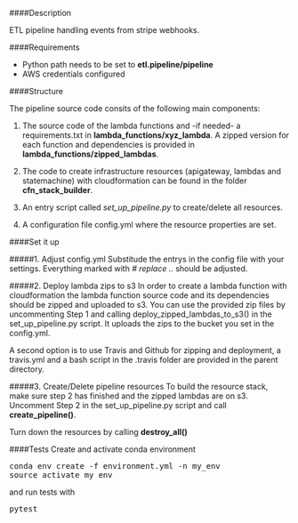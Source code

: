 ####Description

ETL pipeline handling events from stripe webhooks.

####Requirements
- Python path needs to be set to <b>etl.pipeline/pipeline</b>
- AWS credentials configured


####Structure

The pipeline source code consits of the following main components:
1. The source code of the lambda functions and -if needed- a requirements.txt 
 in <b>lambda_functions/xyz_lambda</b>. A zipped version for each function
 and dependencies is provided in <b>lambda_functions/zipped_lambdas</b>. 

2. The code to create infrastructure resources (apigateway, lambdas and statemachine) 
with cloudformation can be found in the folder <b>cfn_stack_builder</b>.

3. An entry script called <i>set_up_pipeline.py</i> to create/delete all resources. 

4. A configuration file config.yml where the resource properties are set.


####Set it up

#####1. Adjust config.yml
Substitude the entrys in the config file with your settings. 
Everything marked with <i># replace ..</i> should be adjusted.

#####2. Deploy lambda zips to s3
In order to create a lambda function with cloudformation the 
lambda function source code and its dependencies should be 
zipped and uploaded to s3. You can use the provided zip files by uncommenting 
Step 1 and 
calling deploy_zipped_lambdas_to_s3() in the set_up_pipeline.py script.
It uploads the zips to the bucket you set in the config.yml.

A second option is to use Travis and Github for zipping and deployment, 
a travis.yml and a bash script in the .travis folder are provided in the parent directory. 

#####3. Create/Delete pipeline resources
To build the resource stack, make sure step 2 has finished and the
 zipped lambdas are on s3. Uncomment Step 2 in the set_up_pipeline.py script
 and call <b>create_pipeline()</b>.
 
Turn down the resources by calling <b>destroy_all()</b>

####Tests
Create and activate conda environment
<pre>
conda env create -f environment.yml -n my_env
source activate my_env
</pre>

and run tests with
<pre>
pytest
</pre>